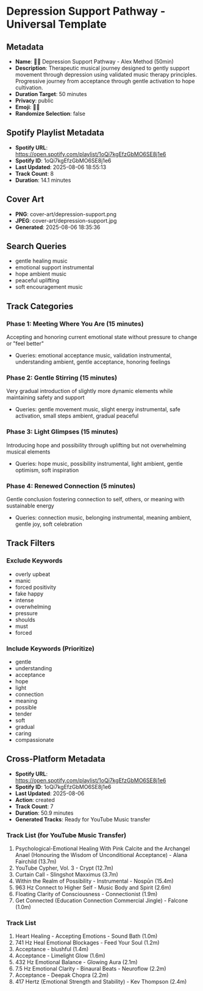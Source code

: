 # Depression Support Pathway - Universal Template

## Metadata

- **Name**: 🧘‍♀️ Depression Support Pathway - Alex Method (50min)
- **Description**: Therapeutic musical journey designed to gently support movement through depression using validated music therapy principles. Progressive journey from acceptance through gentle activation to hope cultivation.
- **Duration Target**: 50 minutes
- **Privacy**: public
- **Emoji**: 🧘‍♀️
- **Randomize Selection**: false



## Spotify Playlist Metadata
- **Spotify URL**: https://open.spotify.com/playlist/1oQi7kgEfzGbMO6SE8j1e6
- **Spotify ID**: 1oQi7kgEfzGbMO6SE8j1e6
- **Last Updated**: 2025-08-06 18:55:13
- **Track Count**: 8
- **Duration**: 14.1 minutes
## Cover Art
- **PNG**: cover-art/depression-support.png
- **JPEG**: cover-art/depression-support.jpg
- **Generated**: 2025-08-06 18:35:36

## Search Queries

- gentle healing music
- emotional support instrumental
- hope ambient music
- peaceful uplifting
- soft encouragement music

## Track Categories

### Phase 1: Meeting Where You Are (15 minutes)

Accepting and honoring current emotional state without pressure to change or "feel better"

- Queries: emotional acceptance music, validation instrumental, understanding ambient, gentle acceptance, honoring feelings

### Phase 2: Gentle Stirring (15 minutes)

Very gradual introduction of slightly more dynamic elements while maintaining safety and support

- Queries: gentle movement music, slight energy instrumental, safe activation, small steps ambient, gradual peaceful

### Phase 3: Light Glimpses (15 minutes)

Introducing hope and possibility through uplifting but not overwhelming musical elements

- Queries: hope music, possibility instrumental, light ambient, gentle optimism, soft inspiration

### Phase 4: Renewed Connection (5 minutes)

Gentle conclusion fostering connection to self, others, or meaning with sustainable energy

- Queries: connection music, belonging instrumental, meaning ambient, gentle joy, soft celebration

## Track Filters

### Exclude Keywords

- overly upbeat
- manic
- forced positivity
- fake happy
- intense
- overwhelming
- pressure
- shoulds
- must
- forced

### Include Keywords (Prioritize)

- gentle
- understanding
- acceptance
- hope
- light
- connection
- meaning
- possible
- tender
- soft
- gradual
- caring
- compassionate

## Cross-Platform Metadata
- **Spotify URL**: https://open.spotify.com/playlist/1oQi7kgEfzGbMO6SE8j1e6
- **Spotify ID**: 1oQi7kgEfzGbMO6SE8j1e6
- **Last Updated**: 2025-08-06
- **Action**: created
- **Track Count**: 7
- **Duration**: 50.9 minutes
- **Generated Tracks**: Ready for YouTube Music transfer

### Track List (for YouTube Music Transfer)
 1. Psychological-Emotional Healing With Pink Calcite and the Archangel Anael (Honouring the Wisdom of Unconditional Acceptance) - Alana Fairchild (13.7m)
 2. YouTube Cypher, Vol. 3 - Crypt (12.7m)
 3. Curtain Call - Slingshot Maxximus (3.7m)
 4. Within the Realm of Possibility - Instrumental - Nospūn (15.4m)
 5. 963 Hz Connect to Higher Self - Music Body and Spirit (2.6m)
 6. Floating Clarity of Consciousness - Connectionist (1.9m)
 7. Get Connected (Education Connection Commercial Jingle) - Falcone (1.0m)

### Track List
  1. Heart Healing - Accepting Emotions - Sound Bath (1.0m)
  2. 741 Hz Heal Emotional Blockages - Feed Your Soul (1.2m)
  3. Acceptance - blushful (1.4m)
  4. Acceptance - Limelight Glow (1.6m)
  5. 432 Hz Emotional Balance - Glowing Aura (2.1m)
  6. 7.5 Hz Emotional Clarity - Binaural Beats - Neuroflow (2.2m)
  7. Acceptance - Deepak Chopra (2.2m)
  8. 417 Hertz (Emotional Strength and Stability) - Kev Thompson (2.4m)
